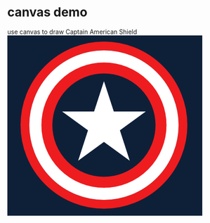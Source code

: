 # canvas demo
use canvas to draw Captain American Shield<br>
![screenshot](https://github.com/swordrain/captain-america/blob/master/screenshot.png)
